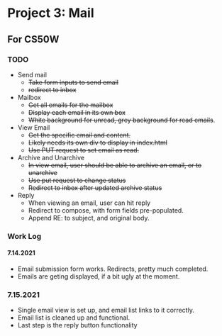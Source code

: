 # Project 3: Mail
## For CS50W

### TODO
* Send mail
    - ~~Take form inputs to send email~~
    - ~~redirect to inbox~~
* Mailbox
    - ~~Get all emails for the mailbox~~
    - ~~Display each email in its own box~~
    - ~~White background for unread, grey background for read emails~~.
* View Email
    - ~~Get the specific email and content.~~
    - ~~Likely needs its own div to display in index.html~~
    - ~~Use PUT request to set email as read.~~
* Archive and Unarchive
    - ~~In view email, user should be able to archive an email, or to unarchive~~
    - ~~Use put request to change status~~
    - ~~Redirect to inbox after updated archive status~~
* Reply
    - When viewing an email, user can hit reply
    - Redirect to compose, with form fields pre-populated.
    - Append RE: to subject, and original body.

### Work Log

#### 7.14.2021
* Email submission form works. Redirects, pretty much completed.
* Emails are geting displayed, if a bit ugly at the moment.

### 7.15.2021
* Single email view is set up, and email list links to it correctly.
* Email list is cleaned up and functional.
* Last step is the reply button functionality